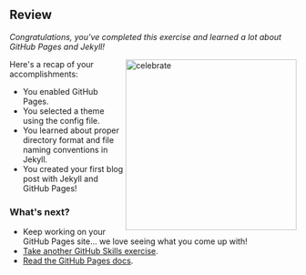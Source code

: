 ## Review

_Congratulations, you've completed this exercise and learned a lot about GitHub Pages and Jekyll!_

<img src="https://octodex.github.com/images/constructocat2.jpg" alt="celebrate" width=300 align=right>

Here's a recap of your accomplishments:

- You enabled GitHub Pages.
- You selected a theme using the config file.
- You learned about proper directory format and file naming conventions in Jekyll.
- You created your first blog post with Jekyll and GitHub Pages!

### What's next?

- Keep working on your GitHub Pages site... we love seeing what you come up with!
- [Take another GitHub Skills exercise](https://skills.github.com/).
- [Read the GitHub Pages docs](https://docs.github.com/en/pages).
